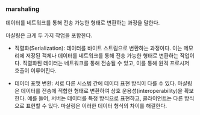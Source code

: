 ### marshaling
데이터를 네트워크를 통해 전송 가능한 형태로 변환하는 과정을 말한다. 

마샬링은 크게 두 가지 작업을 포함한다.

- 직렬화(Serialization): 데이터를 바이트 스트림으로 변환하는 과정이다. 이는 메모리에 저장된 객체나 데이터를 네트워크를 통해 전송 가능한 형태로 변환하는 작업이다. 직렬화된 데이터는 네트워크를 통해 전송될 수 있고, 이를 통해 원격 프로시저 호출이 이루어진다.

- 데이터 포맷 변환: 서로 다른 시스템 간에 데이터 표현 방식이 다를 수 있다. 마샬링은 데이터를 전송에 적합한 형태로 변환하여 상호 운용성(interoperability)을 확보한다. 예를 들어, 서버는 데이터를 특정 방식으로 표현하고, 클라이언트는 다른 방식으로 표현할 수 있다. 마샬링은 이러한 데이터 형식의 차이를 해결한다.